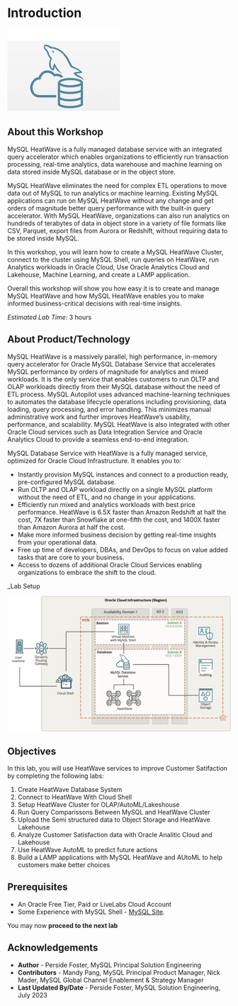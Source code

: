 # Introduction

![mysql heatwave](./images/mysql-heatwave-logo.jpg "mysql heatwave")

## About this Workshop

MySQL HeatWave is a fully managed database service with an integrated query accelerator which enables organizations to efficiently run transaction processing, real-time analytics, data warehouse and machine learning on data stored inside MySQL database or in the object store.

MySQL HeatWave eliminates the need for complex ETL operations to move data out of MySQL to run analytics or machine learning. Existing MySQL applications can run on MySQL HeatWave without any change and get orders of magnitude better query performance with the built-in query accelerator. With MySQL HeatWave, organizations can also run analytics on hundreds of terabytes of data in object store in a variety of file formats like CSV, Parquet, export files from Aurora or Redshift, without requiring data to be stored inside MySQL.

In this workshop, you will learn how to create a MySQL HeatWave Cluster, connect to the cluster using MySQL Shell, run queries on HeatWave, run Analytics workloads in Oracle Cloud, Use Oracle Analytics Cloud and Lakehouse, Machine Learning, and create a LAMP application.

Overall this workshop will show you how easy it is to create and manage MySQL HeatWave and how MySQL HeatWave enables you to make informed business-critical decisions with real-time insights.

_Estimated Lab Time:_ 3 hours


## About Product/Technology

MySQL HeatWave is a massively parallel, high performance, in-memory query accelerator for Oracle MySQL Database Service that accelerates MySQL performance by orders of magnitude for analytics and mixed workloads. It is the only service that enables customers to run OLTP and OLAP workloads directly from their MySQL database without the need of ETL process. MySQL Autopilot uses advanced machine-learning techniques to automates the database lifecycle operations including provisioning, data loading, query processing, and error handling. This minimizes manual administrative work and further improves HeatWave’s usability, performance, and scalability. MySQL HeatWave is also integrated with other Oracle Cloud services such as Data Integration Service and Oracle Analytics Cloud to provide a seamless end-to-end integration.

MySQL Database Service with HeatWave is a fully managed service, optimized for Oracle Cloud Infrastructure. It enables you to:

- Instantly provision MySQL instances and connect to a production ready, pre-configured MySQL database.
- Run OLTP and OLAP workload directly on a single MySQL platform without the need of ETL, and no change in your applications.
- Efficiently run mixed and analytics workloads with best price performance. HeatWave is 6.5X faster than Amazon Redshift at half the cost, 7X faster than Snowflake at one-fifth the cost, and 1400X faster than Amazon Aurora at half the cost.
- Make more informed business decision by getting real-time insights from your operational data.
- Free up time of developers, DBAs, and DevOps to focus on value added tasks that are core to your business.
- Access to dozens of additional Oracle Cloud Services enabling organizations to embrace the shift to the cloud.

_Lab Setup

![heatwave architecture](./images/heatwave-bastion-architecture-compute.png "heatwave bastion -architecture compute ")

## Objectives

In this lab, you will use HeatWave services to improve Customer Satifaction by completing the following labs:

1. Create HeatWave Database System
2. Connect to HeatWave With Cloud Shell
3. Setup HeatWave Cluster for OLAP/AutoML/Lakeshouse
4. Run Query Comparissons Between MySQL and HeatWave Cluster
5. Upload the Semi structured data to Object Storage and HeatWave Lakehouse
6. Analyze Customer Satisfaction data with Oracle Analitic Cloud and Lakehouse
7. Use HeatWave AutoML to predict future actions 
8. Build a LAMP applications with MySQL HeatWave and AUtoML to help customers make better choices 

## Prerequisites

- An Oracle Free Tier, Paid or LiveLabs Cloud Account
- Some Experience with MySQL Shell - [MySQL Site](https://dev.MySQL.com/doc/MySQL-shell/8.0/en/).

You may now **proceed to the next lab**

## Acknowledgements

- **Author** - Perside Foster, MySQL Principal Solution Engineering
- **Contributors** - Mandy Pang, MySQL Principal Product Manager,  Nick Mader, MySQL Global Channel Enablement & Strategy Manager
- **Last Updated By/Date** - Perside Foster, MySQL Solution Engineering, July 2023
